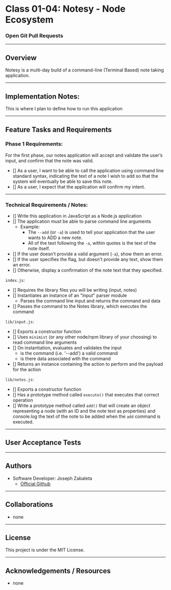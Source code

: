 # Class 01-04: Notesy - Node Ecosystem

### Open Git Pull Requests

---

## Overview
Notesy is a multi-day build of a command-line (Terminal Based) note taking application.

---

## Implementation Notes:

This is where I plan to define how to run this application

---

## Feature Tasks and Requirements

### Phase 1 Requirements:
For the first phase, our notes application will accept and validate the user’s input, and confirm that the note was valid.
- [] As a user, I want to be able to call the application using command line standard syntax, indicating the text of a note I wish to add so that the system will eventually be able to save this note.
- [] As a user, I expect that the application will confirm my intent.

---

### Technical Requirements / Notes:

- [] Write this application in JavaScript as a Node.js application
- [] The application must be able to parse command line arguments
    - Example:
        - The `--add` (or `-a`) is used to tell your application that the user wants to ADD a new note.
        - All of the text following the `-a`, within quotes is the text of the note itself.
- [] If the user doesn't provide a valid argument (`-a`), show them an error.
- [] If the user specifies the flag, but doesn't provide any text, show them an error.
- [] Otherwise, display a confirmation of the note text that they specified.

`index.js`:
- [] Requires the library files you will be writing (input, notes)
- [] Instantiates an instance of an "Input" parser module
    - Parses the command line input and returns the command and data
- [] Passes the command to the Notes library, which executes the command

`lib/input.js`:
- [] Exports a constructor function
- [] Uses `minimist` (or any other node/npm library of your choosing) to read command line arguments
- [] On instantiation, evaluates and validates the input
    - is the command (i.e. '--add') a valid command
    - is there data associated with the command
- [] Returns an instance containing the action to perform and the payload for the action

`lib/notes.js`:
- [] Exports a constructor function
- [] Has a prototype method called `execute()` that executes that correct operation
- [] Write a prototype method called `add()` that will create an object representing a node (with an ID and the note text as properties) and console.log the text of the note to be added when the `add` command is executed.

---

## User Acceptance Tests


---

## Authors
- Software Developer: Joseph Zabaleta
  - [Official Github](https://github.com/joseph-zabaleta)


---

## Collaborations
- none

---

## License
This project is under the MIT License.

---

## Acknowledgements / Resources
- none
